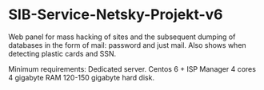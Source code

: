 # SIB-Service-Netsky-Projekt-v6
Web panel for mass hacking of sites and the subsequent dumping of databases in the form of mail: password and just mail. Also shows when detecting plastic cards and SSN.

Minimum requirements:
Dedicated server.
Centos 6 + ISP Manager
4 cores
4 gigabyte RAM
120-150 gigabyte hard disk.
